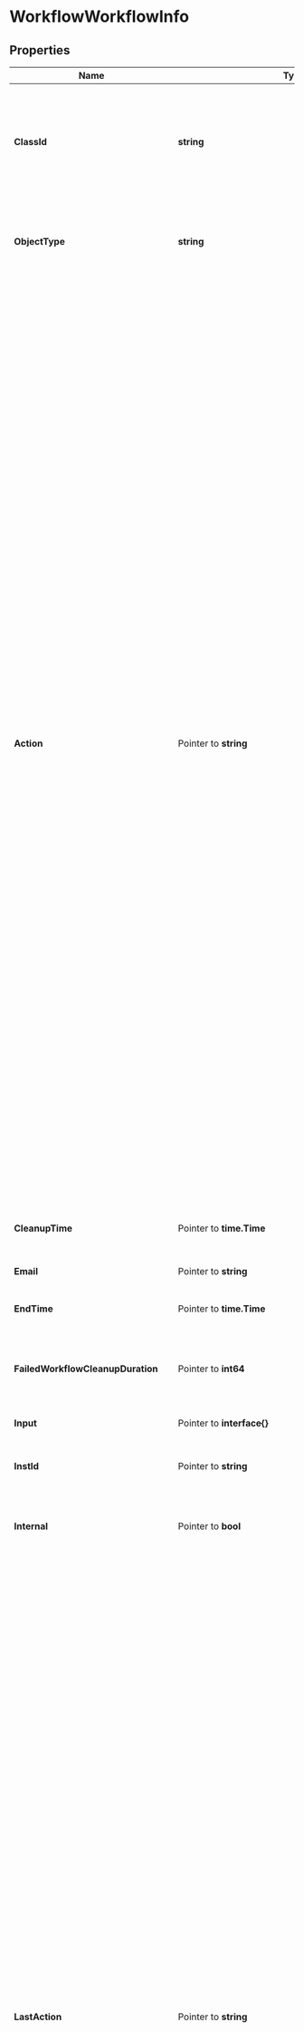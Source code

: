 # WorkflowWorkflowInfo

## Properties

Name | Type | Description | Notes
------------ | ------------- | ------------- | -------------
**ClassId** | **string** | The fully-qualified name of the instantiated, concrete type. This property is used as a discriminator to identify the type of the payload when marshaling and unmarshaling data. | [default to "workflow.WorkflowInfo"]
**ObjectType** | **string** | The fully-qualified name of the instantiated, concrete type. The value should be the same as the &#39;ClassId&#39; property. | [default to "workflow.WorkflowInfo"]
**Action** | Pointer to **string** | The action of the workflow such as start, cancel, retry, pause. * &#x60;None&#x60; - No action is set, this is the default value for action field. * &#x60;Create&#x60; - Create a new instance of the workflow but it does not start the execution of the workflow. Use the Start action to start execution of the workflow. * &#x60;Start&#x60; - Start a new execution of the workflow. * &#x60;Pause&#x60; - Pause the workflow, this can only be issued on workflows that are in running state. * &#x60;Resume&#x60; - Resume the workflow which was previously paused through pause action on the workflow. * &#x60;Retry&#x60; - Retry the workflow that has previously reached a final state and has the retryable property set to true. A running or waiting workflow cannot be retried. If the property retryFromTaskName is also passed along with this action, the workflow will be started from that specific task, otherwise the workflow will be restarted from the first task.  The task name in retryFromTaskName must be one of the tasks that completed or failed in the previous run. It is not possible to retry a workflow from a task which wasn&#39;t run in the previous iteration. * &#x60;RetryFailed&#x60; - Retry the workflow that has failed. A running or waiting workflow or a workflow that completed successfully cannot be retried. Only the tasks that failed in the previous run will be retried and the rest of workflow will be run. This action does not restart the workflow and also does not support retrying from a specific task. * &#x60;Cancel&#x60; - Cancel the workflow that is in running or waiting state. | [optional] [default to "None"]
**CleanupTime** | Pointer to **time.Time** | The time when the workflow info will be removed from database. | [optional] [readonly] 
**Email** | Pointer to **string** | The email address of the user who started this workflow. | [optional] [readonly] 
**EndTime** | Pointer to **time.Time** | The time when the workflow reached a final state. | [optional] [readonly] 
**FailedWorkflowCleanupDuration** | Pointer to **int64** | The duration in hours after which the workflow info for failed, terminated or timed out workflow will be removed from database. | [optional] [default to 2160]
**Input** | Pointer to **interface{}** | All the given inputs for the workflow. | [optional] 
**InstId** | Pointer to **string** | A workflow instance Id which is the unique identified for the workflow execution. | [optional] [readonly] 
**Internal** | Pointer to **bool** | Denotes if this workflow is internal and should be hidden from user view of running workflows. | [optional] 
**LastAction** | Pointer to **string** | The last action that was issued on the workflow is saved in this field. * &#x60;None&#x60; - No action is set, this is the default value for action field. * &#x60;Create&#x60; - Create a new instance of the workflow but it does not start the execution of the workflow. Use the Start action to start execution of the workflow. * &#x60;Start&#x60; - Start a new execution of the workflow. * &#x60;Pause&#x60; - Pause the workflow, this can only be issued on workflows that are in running state. * &#x60;Resume&#x60; - Resume the workflow which was previously paused through pause action on the workflow. * &#x60;Retry&#x60; - Retry the workflow that has previously reached a final state and has the retryable property set to true. A running or waiting workflow cannot be retried. If the property retryFromTaskName is also passed along with this action, the workflow will be started from that specific task, otherwise the workflow will be restarted from the first task.  The task name in retryFromTaskName must be one of the tasks that completed or failed in the previous run. It is not possible to retry a workflow from a task which wasn&#39;t run in the previous iteration. * &#x60;RetryFailed&#x60; - Retry the workflow that has failed. A running or waiting workflow or a workflow that completed successfully cannot be retried. Only the tasks that failed in the previous run will be retried and the rest of workflow will be run. This action does not restart the workflow and also does not support retrying from a specific task. * &#x60;Cancel&#x60; - Cancel the workflow that is in running or waiting state. | [optional] [readonly] [default to "None"]
**Message** | Pointer to [**[]WorkflowMessage**](WorkflowMessage.md) |  | [optional] 
**MetaVersion** | Pointer to **int64** | Version of the workflow metadata for which this workflow execution was started. | [optional] 
**Name** | Pointer to **string** | A name of the workflow execution instance. | [optional] 
**Output** | Pointer to **interface{}** | All the generated outputs for the workflow. | [optional] [readonly] 
**PauseReason** | Pointer to **string** | Denotes the reason workflow is in paused status. * &#x60;None&#x60; - Pause reason is none, which indicates there is no reason for the pause state. * &#x60;TaskWithWarning&#x60; - Pause reason indicates the workflow is in this state due to a task that has a status as completed with warnings. * &#x60;SystemMaintenance&#x60; - Pause reason indicates the workflow is in this state based on actions of system admin for maintenance. | [optional] [default to "None"]
**Progress** | Pointer to **float32** | This field indicates percentage of workflow task execution. | [optional] [readonly] 
**Properties** | Pointer to [**NullableWorkflowWorkflowInfoProperties**](workflow.WorkflowInfoProperties.md) |  | [optional] 
**RetryFromTaskName** | Pointer to **string** | This field is applicable when Retry action is issued for a workflow which is in &#39;final&#39; state. When this field is not specified, the workflow will be retried from the start i.e., the first task. When this field is specified then the workflow will be retried from the specified task. This field should specify the task name which is the unique name of the task within the workflow. The task name must be one of the tasks that completed or failed in the previous run. It is not possible to retry a workflow from a task which wasn&#39;t run in the previous iteration. | [optional] 
**Src** | Pointer to **string** | The source microservice name which is the owner for this workflow. | [optional] [readonly] 
**StartTime** | Pointer to **time.Time** | The time when the workflow was started for execution. | [optional] [readonly] 
**Status** | Pointer to **string** | A status of the workflow (RUNNING, WAITING, COMPLETED, TIME_OUT, FAILED). | [optional] [readonly] 
**SuccessWorkflowCleanupDuration** | Pointer to **int64** | The duration in hours after which the workflow info for successful workflow will be removed from database. | [optional] [default to 2160]
**TraceId** | Pointer to **string** | The trace id to keep track of workflow execution. | [optional] [readonly] 
**Type** | Pointer to **string** | A type of the workflow (serverconfig, ansible_monitoring). | [optional] [readonly] 
**UserActionRequired** | Pointer to **bool** | Property will be set when an user action is required on the workflow. This can be because the workflow is waiting for a wait task to be updated, workflow is paused or workflow launched by a configuration object has failed and needs to be retried in order to complete successfully. | [optional] [readonly] [default to false]
**UserId** | Pointer to **string** | The user identifier which indicates the user that started this workflow. | [optional] [readonly] 
**WaitReason** | Pointer to **string** | Denotes the reason workflow is in waiting status. * &#x60;None&#x60; - Wait reason is none, which indicates there is no reason for the waiting state. * &#x60;GatherTasks&#x60; - Wait reason is gathering tasks, which indicates the workflow is in this state in order to gather tasks. * &#x60;Duplicate&#x60; - Wait reason is duplicate, which indicates the workflow is a duplicate of current running workflow. * &#x60;RateLimit&#x60; - Wait reason is rate limit, which indicates the workflow is rate limited by account/instance level throttling threshold. * &#x60;WaitTask&#x60; - Wait reason when there are one or more wait tasks in the workflow which are yet to receive a task status update. * &#x60;PendingRetryFailed&#x60; - Wait reason when the workflow is pending a RetryFailed action. | [optional] [default to "None"]
**WorkflowCtx** | Pointer to [**NullableWorkflowWorkflowCtx**](workflow.WorkflowCtx.md) |  | [optional] 
**WorkflowMetaType** | Pointer to **string** | The type of workflow meta. Derived from the workflow meta that is used to launch this workflow instance. * &#x60;SystemDefined&#x60; - System defined workflow definition. * &#x60;UserDefined&#x60; - User defined workflow definition. * &#x60;Dynamic&#x60; - Dynamically defined workflow definition. | [optional] [default to "SystemDefined"]
**WorkflowTaskCount** | Pointer to **int64** | Total number of workflow tasks in this workflow. | [optional] [readonly] 
**WorkflowWorkerTaskCount** | Pointer to **int64** | Total number of worker tasks in this workflow. This count doesn&#39;t include the control tasks in the workflow. | [optional] [readonly] 
**Var0SwitchProfile** | Pointer to [**FabricSwitchProfileRelationship**](fabric.SwitchProfile.Relationship.md) |  | [optional] 
**Var1RollbackWorkflow** | Pointer to [**WorkflowRollbackWorkflowRelationship**](workflow.RollbackWorkflow.Relationship.md) |  | [optional] 
**Var2Profile** | Pointer to [**ChassisProfileRelationship**](chassis.Profile.Relationship.md) |  | [optional] 
**Var3ClusterProfile** | Pointer to [**HyperflexClusterProfileRelationship**](hyperflex.ClusterProfile.Relationship.md) |  | [optional] 
**Account** | Pointer to [**IamAccountRelationship**](iam.Account.Relationship.md) |  | [optional] 
**AssociatedObject** | Pointer to [**MoBaseMoRelationship**](mo.BaseMo.Relationship.md) |  | [optional] 
**Organization** | Pointer to [**OrganizationOrganizationRelationship**](organization.Organization.Relationship.md) |  | [optional] 
**ParentTaskInfo** | Pointer to [**WorkflowTaskInfoRelationship**](workflow.TaskInfo.Relationship.md) |  | [optional] 
**PendingDynamicWorkflowInfo** | Pointer to [**WorkflowPendingDynamicWorkflowInfoRelationship**](workflow.PendingDynamicWorkflowInfo.Relationship.md) |  | [optional] 
**Permission** | Pointer to [**IamPermissionRelationship**](iam.Permission.Relationship.md) |  | [optional] 
**TaskInfos** | Pointer to [**[]WorkflowTaskInfoRelationship**](WorkflowTaskInfoRelationship.md) | An array of relationships to workflowTaskInfo resources. | [optional] [readonly] 
**WorkflowDefinition** | Pointer to [**WorkflowWorkflowDefinitionRelationship**](workflow.WorkflowDefinition.Relationship.md) |  | [optional] 

## Methods

### NewWorkflowWorkflowInfo

`func NewWorkflowWorkflowInfo(classId string, objectType string, ) *WorkflowWorkflowInfo`

NewWorkflowWorkflowInfo instantiates a new WorkflowWorkflowInfo object
This constructor will assign default values to properties that have it defined,
and makes sure properties required by API are set, but the set of arguments
will change when the set of required properties is changed

### NewWorkflowWorkflowInfoWithDefaults

`func NewWorkflowWorkflowInfoWithDefaults() *WorkflowWorkflowInfo`

NewWorkflowWorkflowInfoWithDefaults instantiates a new WorkflowWorkflowInfo object
This constructor will only assign default values to properties that have it defined,
but it doesn't guarantee that properties required by API are set

### GetClassId

`func (o *WorkflowWorkflowInfo) GetClassId() string`

GetClassId returns the ClassId field if non-nil, zero value otherwise.

### GetClassIdOk

`func (o *WorkflowWorkflowInfo) GetClassIdOk() (*string, bool)`

GetClassIdOk returns a tuple with the ClassId field if it's non-nil, zero value otherwise
and a boolean to check if the value has been set.

### SetClassId

`func (o *WorkflowWorkflowInfo) SetClassId(v string)`

SetClassId sets ClassId field to given value.


### GetObjectType

`func (o *WorkflowWorkflowInfo) GetObjectType() string`

GetObjectType returns the ObjectType field if non-nil, zero value otherwise.

### GetObjectTypeOk

`func (o *WorkflowWorkflowInfo) GetObjectTypeOk() (*string, bool)`

GetObjectTypeOk returns a tuple with the ObjectType field if it's non-nil, zero value otherwise
and a boolean to check if the value has been set.

### SetObjectType

`func (o *WorkflowWorkflowInfo) SetObjectType(v string)`

SetObjectType sets ObjectType field to given value.


### GetAction

`func (o *WorkflowWorkflowInfo) GetAction() string`

GetAction returns the Action field if non-nil, zero value otherwise.

### GetActionOk

`func (o *WorkflowWorkflowInfo) GetActionOk() (*string, bool)`

GetActionOk returns a tuple with the Action field if it's non-nil, zero value otherwise
and a boolean to check if the value has been set.

### SetAction

`func (o *WorkflowWorkflowInfo) SetAction(v string)`

SetAction sets Action field to given value.

### HasAction

`func (o *WorkflowWorkflowInfo) HasAction() bool`

HasAction returns a boolean if a field has been set.

### GetCleanupTime

`func (o *WorkflowWorkflowInfo) GetCleanupTime() time.Time`

GetCleanupTime returns the CleanupTime field if non-nil, zero value otherwise.

### GetCleanupTimeOk

`func (o *WorkflowWorkflowInfo) GetCleanupTimeOk() (*time.Time, bool)`

GetCleanupTimeOk returns a tuple with the CleanupTime field if it's non-nil, zero value otherwise
and a boolean to check if the value has been set.

### SetCleanupTime

`func (o *WorkflowWorkflowInfo) SetCleanupTime(v time.Time)`

SetCleanupTime sets CleanupTime field to given value.

### HasCleanupTime

`func (o *WorkflowWorkflowInfo) HasCleanupTime() bool`

HasCleanupTime returns a boolean if a field has been set.

### GetEmail

`func (o *WorkflowWorkflowInfo) GetEmail() string`

GetEmail returns the Email field if non-nil, zero value otherwise.

### GetEmailOk

`func (o *WorkflowWorkflowInfo) GetEmailOk() (*string, bool)`

GetEmailOk returns a tuple with the Email field if it's non-nil, zero value otherwise
and a boolean to check if the value has been set.

### SetEmail

`func (o *WorkflowWorkflowInfo) SetEmail(v string)`

SetEmail sets Email field to given value.

### HasEmail

`func (o *WorkflowWorkflowInfo) HasEmail() bool`

HasEmail returns a boolean if a field has been set.

### GetEndTime

`func (o *WorkflowWorkflowInfo) GetEndTime() time.Time`

GetEndTime returns the EndTime field if non-nil, zero value otherwise.

### GetEndTimeOk

`func (o *WorkflowWorkflowInfo) GetEndTimeOk() (*time.Time, bool)`

GetEndTimeOk returns a tuple with the EndTime field if it's non-nil, zero value otherwise
and a boolean to check if the value has been set.

### SetEndTime

`func (o *WorkflowWorkflowInfo) SetEndTime(v time.Time)`

SetEndTime sets EndTime field to given value.

### HasEndTime

`func (o *WorkflowWorkflowInfo) HasEndTime() bool`

HasEndTime returns a boolean if a field has been set.

### GetFailedWorkflowCleanupDuration

`func (o *WorkflowWorkflowInfo) GetFailedWorkflowCleanupDuration() int64`

GetFailedWorkflowCleanupDuration returns the FailedWorkflowCleanupDuration field if non-nil, zero value otherwise.

### GetFailedWorkflowCleanupDurationOk

`func (o *WorkflowWorkflowInfo) GetFailedWorkflowCleanupDurationOk() (*int64, bool)`

GetFailedWorkflowCleanupDurationOk returns a tuple with the FailedWorkflowCleanupDuration field if it's non-nil, zero value otherwise
and a boolean to check if the value has been set.

### SetFailedWorkflowCleanupDuration

`func (o *WorkflowWorkflowInfo) SetFailedWorkflowCleanupDuration(v int64)`

SetFailedWorkflowCleanupDuration sets FailedWorkflowCleanupDuration field to given value.

### HasFailedWorkflowCleanupDuration

`func (o *WorkflowWorkflowInfo) HasFailedWorkflowCleanupDuration() bool`

HasFailedWorkflowCleanupDuration returns a boolean if a field has been set.

### GetInput

`func (o *WorkflowWorkflowInfo) GetInput() interface{}`

GetInput returns the Input field if non-nil, zero value otherwise.

### GetInputOk

`func (o *WorkflowWorkflowInfo) GetInputOk() (*interface{}, bool)`

GetInputOk returns a tuple with the Input field if it's non-nil, zero value otherwise
and a boolean to check if the value has been set.

### SetInput

`func (o *WorkflowWorkflowInfo) SetInput(v interface{})`

SetInput sets Input field to given value.

### HasInput

`func (o *WorkflowWorkflowInfo) HasInput() bool`

HasInput returns a boolean if a field has been set.

### SetInputNil

`func (o *WorkflowWorkflowInfo) SetInputNil(b bool)`

 SetInputNil sets the value for Input to be an explicit nil

### UnsetInput
`func (o *WorkflowWorkflowInfo) UnsetInput()`

UnsetInput ensures that no value is present for Input, not even an explicit nil
### GetInstId

`func (o *WorkflowWorkflowInfo) GetInstId() string`

GetInstId returns the InstId field if non-nil, zero value otherwise.

### GetInstIdOk

`func (o *WorkflowWorkflowInfo) GetInstIdOk() (*string, bool)`

GetInstIdOk returns a tuple with the InstId field if it's non-nil, zero value otherwise
and a boolean to check if the value has been set.

### SetInstId

`func (o *WorkflowWorkflowInfo) SetInstId(v string)`

SetInstId sets InstId field to given value.

### HasInstId

`func (o *WorkflowWorkflowInfo) HasInstId() bool`

HasInstId returns a boolean if a field has been set.

### GetInternal

`func (o *WorkflowWorkflowInfo) GetInternal() bool`

GetInternal returns the Internal field if non-nil, zero value otherwise.

### GetInternalOk

`func (o *WorkflowWorkflowInfo) GetInternalOk() (*bool, bool)`

GetInternalOk returns a tuple with the Internal field if it's non-nil, zero value otherwise
and a boolean to check if the value has been set.

### SetInternal

`func (o *WorkflowWorkflowInfo) SetInternal(v bool)`

SetInternal sets Internal field to given value.

### HasInternal

`func (o *WorkflowWorkflowInfo) HasInternal() bool`

HasInternal returns a boolean if a field has been set.

### GetLastAction

`func (o *WorkflowWorkflowInfo) GetLastAction() string`

GetLastAction returns the LastAction field if non-nil, zero value otherwise.

### GetLastActionOk

`func (o *WorkflowWorkflowInfo) GetLastActionOk() (*string, bool)`

GetLastActionOk returns a tuple with the LastAction field if it's non-nil, zero value otherwise
and a boolean to check if the value has been set.

### SetLastAction

`func (o *WorkflowWorkflowInfo) SetLastAction(v string)`

SetLastAction sets LastAction field to given value.

### HasLastAction

`func (o *WorkflowWorkflowInfo) HasLastAction() bool`

HasLastAction returns a boolean if a field has been set.

### GetMessage

`func (o *WorkflowWorkflowInfo) GetMessage() []WorkflowMessage`

GetMessage returns the Message field if non-nil, zero value otherwise.

### GetMessageOk

`func (o *WorkflowWorkflowInfo) GetMessageOk() (*[]WorkflowMessage, bool)`

GetMessageOk returns a tuple with the Message field if it's non-nil, zero value otherwise
and a boolean to check if the value has been set.

### SetMessage

`func (o *WorkflowWorkflowInfo) SetMessage(v []WorkflowMessage)`

SetMessage sets Message field to given value.

### HasMessage

`func (o *WorkflowWorkflowInfo) HasMessage() bool`

HasMessage returns a boolean if a field has been set.

### SetMessageNil

`func (o *WorkflowWorkflowInfo) SetMessageNil(b bool)`

 SetMessageNil sets the value for Message to be an explicit nil

### UnsetMessage
`func (o *WorkflowWorkflowInfo) UnsetMessage()`

UnsetMessage ensures that no value is present for Message, not even an explicit nil
### GetMetaVersion

`func (o *WorkflowWorkflowInfo) GetMetaVersion() int64`

GetMetaVersion returns the MetaVersion field if non-nil, zero value otherwise.

### GetMetaVersionOk

`func (o *WorkflowWorkflowInfo) GetMetaVersionOk() (*int64, bool)`

GetMetaVersionOk returns a tuple with the MetaVersion field if it's non-nil, zero value otherwise
and a boolean to check if the value has been set.

### SetMetaVersion

`func (o *WorkflowWorkflowInfo) SetMetaVersion(v int64)`

SetMetaVersion sets MetaVersion field to given value.

### HasMetaVersion

`func (o *WorkflowWorkflowInfo) HasMetaVersion() bool`

HasMetaVersion returns a boolean if a field has been set.

### GetName

`func (o *WorkflowWorkflowInfo) GetName() string`

GetName returns the Name field if non-nil, zero value otherwise.

### GetNameOk

`func (o *WorkflowWorkflowInfo) GetNameOk() (*string, bool)`

GetNameOk returns a tuple with the Name field if it's non-nil, zero value otherwise
and a boolean to check if the value has been set.

### SetName

`func (o *WorkflowWorkflowInfo) SetName(v string)`

SetName sets Name field to given value.

### HasName

`func (o *WorkflowWorkflowInfo) HasName() bool`

HasName returns a boolean if a field has been set.

### GetOutput

`func (o *WorkflowWorkflowInfo) GetOutput() interface{}`

GetOutput returns the Output field if non-nil, zero value otherwise.

### GetOutputOk

`func (o *WorkflowWorkflowInfo) GetOutputOk() (*interface{}, bool)`

GetOutputOk returns a tuple with the Output field if it's non-nil, zero value otherwise
and a boolean to check if the value has been set.

### SetOutput

`func (o *WorkflowWorkflowInfo) SetOutput(v interface{})`

SetOutput sets Output field to given value.

### HasOutput

`func (o *WorkflowWorkflowInfo) HasOutput() bool`

HasOutput returns a boolean if a field has been set.

### SetOutputNil

`func (o *WorkflowWorkflowInfo) SetOutputNil(b bool)`

 SetOutputNil sets the value for Output to be an explicit nil

### UnsetOutput
`func (o *WorkflowWorkflowInfo) UnsetOutput()`

UnsetOutput ensures that no value is present for Output, not even an explicit nil
### GetPauseReason

`func (o *WorkflowWorkflowInfo) GetPauseReason() string`

GetPauseReason returns the PauseReason field if non-nil, zero value otherwise.

### GetPauseReasonOk

`func (o *WorkflowWorkflowInfo) GetPauseReasonOk() (*string, bool)`

GetPauseReasonOk returns a tuple with the PauseReason field if it's non-nil, zero value otherwise
and a boolean to check if the value has been set.

### SetPauseReason

`func (o *WorkflowWorkflowInfo) SetPauseReason(v string)`

SetPauseReason sets PauseReason field to given value.

### HasPauseReason

`func (o *WorkflowWorkflowInfo) HasPauseReason() bool`

HasPauseReason returns a boolean if a field has been set.

### GetProgress

`func (o *WorkflowWorkflowInfo) GetProgress() float32`

GetProgress returns the Progress field if non-nil, zero value otherwise.

### GetProgressOk

`func (o *WorkflowWorkflowInfo) GetProgressOk() (*float32, bool)`

GetProgressOk returns a tuple with the Progress field if it's non-nil, zero value otherwise
and a boolean to check if the value has been set.

### SetProgress

`func (o *WorkflowWorkflowInfo) SetProgress(v float32)`

SetProgress sets Progress field to given value.

### HasProgress

`func (o *WorkflowWorkflowInfo) HasProgress() bool`

HasProgress returns a boolean if a field has been set.

### GetProperties

`func (o *WorkflowWorkflowInfo) GetProperties() WorkflowWorkflowInfoProperties`

GetProperties returns the Properties field if non-nil, zero value otherwise.

### GetPropertiesOk

`func (o *WorkflowWorkflowInfo) GetPropertiesOk() (*WorkflowWorkflowInfoProperties, bool)`

GetPropertiesOk returns a tuple with the Properties field if it's non-nil, zero value otherwise
and a boolean to check if the value has been set.

### SetProperties

`func (o *WorkflowWorkflowInfo) SetProperties(v WorkflowWorkflowInfoProperties)`

SetProperties sets Properties field to given value.

### HasProperties

`func (o *WorkflowWorkflowInfo) HasProperties() bool`

HasProperties returns a boolean if a field has been set.

### SetPropertiesNil

`func (o *WorkflowWorkflowInfo) SetPropertiesNil(b bool)`

 SetPropertiesNil sets the value for Properties to be an explicit nil

### UnsetProperties
`func (o *WorkflowWorkflowInfo) UnsetProperties()`

UnsetProperties ensures that no value is present for Properties, not even an explicit nil
### GetRetryFromTaskName

`func (o *WorkflowWorkflowInfo) GetRetryFromTaskName() string`

GetRetryFromTaskName returns the RetryFromTaskName field if non-nil, zero value otherwise.

### GetRetryFromTaskNameOk

`func (o *WorkflowWorkflowInfo) GetRetryFromTaskNameOk() (*string, bool)`

GetRetryFromTaskNameOk returns a tuple with the RetryFromTaskName field if it's non-nil, zero value otherwise
and a boolean to check if the value has been set.

### SetRetryFromTaskName

`func (o *WorkflowWorkflowInfo) SetRetryFromTaskName(v string)`

SetRetryFromTaskName sets RetryFromTaskName field to given value.

### HasRetryFromTaskName

`func (o *WorkflowWorkflowInfo) HasRetryFromTaskName() bool`

HasRetryFromTaskName returns a boolean if a field has been set.

### GetSrc

`func (o *WorkflowWorkflowInfo) GetSrc() string`

GetSrc returns the Src field if non-nil, zero value otherwise.

### GetSrcOk

`func (o *WorkflowWorkflowInfo) GetSrcOk() (*string, bool)`

GetSrcOk returns a tuple with the Src field if it's non-nil, zero value otherwise
and a boolean to check if the value has been set.

### SetSrc

`func (o *WorkflowWorkflowInfo) SetSrc(v string)`

SetSrc sets Src field to given value.

### HasSrc

`func (o *WorkflowWorkflowInfo) HasSrc() bool`

HasSrc returns a boolean if a field has been set.

### GetStartTime

`func (o *WorkflowWorkflowInfo) GetStartTime() time.Time`

GetStartTime returns the StartTime field if non-nil, zero value otherwise.

### GetStartTimeOk

`func (o *WorkflowWorkflowInfo) GetStartTimeOk() (*time.Time, bool)`

GetStartTimeOk returns a tuple with the StartTime field if it's non-nil, zero value otherwise
and a boolean to check if the value has been set.

### SetStartTime

`func (o *WorkflowWorkflowInfo) SetStartTime(v time.Time)`

SetStartTime sets StartTime field to given value.

### HasStartTime

`func (o *WorkflowWorkflowInfo) HasStartTime() bool`

HasStartTime returns a boolean if a field has been set.

### GetStatus

`func (o *WorkflowWorkflowInfo) GetStatus() string`

GetStatus returns the Status field if non-nil, zero value otherwise.

### GetStatusOk

`func (o *WorkflowWorkflowInfo) GetStatusOk() (*string, bool)`

GetStatusOk returns a tuple with the Status field if it's non-nil, zero value otherwise
and a boolean to check if the value has been set.

### SetStatus

`func (o *WorkflowWorkflowInfo) SetStatus(v string)`

SetStatus sets Status field to given value.

### HasStatus

`func (o *WorkflowWorkflowInfo) HasStatus() bool`

HasStatus returns a boolean if a field has been set.

### GetSuccessWorkflowCleanupDuration

`func (o *WorkflowWorkflowInfo) GetSuccessWorkflowCleanupDuration() int64`

GetSuccessWorkflowCleanupDuration returns the SuccessWorkflowCleanupDuration field if non-nil, zero value otherwise.

### GetSuccessWorkflowCleanupDurationOk

`func (o *WorkflowWorkflowInfo) GetSuccessWorkflowCleanupDurationOk() (*int64, bool)`

GetSuccessWorkflowCleanupDurationOk returns a tuple with the SuccessWorkflowCleanupDuration field if it's non-nil, zero value otherwise
and a boolean to check if the value has been set.

### SetSuccessWorkflowCleanupDuration

`func (o *WorkflowWorkflowInfo) SetSuccessWorkflowCleanupDuration(v int64)`

SetSuccessWorkflowCleanupDuration sets SuccessWorkflowCleanupDuration field to given value.

### HasSuccessWorkflowCleanupDuration

`func (o *WorkflowWorkflowInfo) HasSuccessWorkflowCleanupDuration() bool`

HasSuccessWorkflowCleanupDuration returns a boolean if a field has been set.

### GetTraceId

`func (o *WorkflowWorkflowInfo) GetTraceId() string`

GetTraceId returns the TraceId field if non-nil, zero value otherwise.

### GetTraceIdOk

`func (o *WorkflowWorkflowInfo) GetTraceIdOk() (*string, bool)`

GetTraceIdOk returns a tuple with the TraceId field if it's non-nil, zero value otherwise
and a boolean to check if the value has been set.

### SetTraceId

`func (o *WorkflowWorkflowInfo) SetTraceId(v string)`

SetTraceId sets TraceId field to given value.

### HasTraceId

`func (o *WorkflowWorkflowInfo) HasTraceId() bool`

HasTraceId returns a boolean if a field has been set.

### GetType

`func (o *WorkflowWorkflowInfo) GetType() string`

GetType returns the Type field if non-nil, zero value otherwise.

### GetTypeOk

`func (o *WorkflowWorkflowInfo) GetTypeOk() (*string, bool)`

GetTypeOk returns a tuple with the Type field if it's non-nil, zero value otherwise
and a boolean to check if the value has been set.

### SetType

`func (o *WorkflowWorkflowInfo) SetType(v string)`

SetType sets Type field to given value.

### HasType

`func (o *WorkflowWorkflowInfo) HasType() bool`

HasType returns a boolean if a field has been set.

### GetUserActionRequired

`func (o *WorkflowWorkflowInfo) GetUserActionRequired() bool`

GetUserActionRequired returns the UserActionRequired field if non-nil, zero value otherwise.

### GetUserActionRequiredOk

`func (o *WorkflowWorkflowInfo) GetUserActionRequiredOk() (*bool, bool)`

GetUserActionRequiredOk returns a tuple with the UserActionRequired field if it's non-nil, zero value otherwise
and a boolean to check if the value has been set.

### SetUserActionRequired

`func (o *WorkflowWorkflowInfo) SetUserActionRequired(v bool)`

SetUserActionRequired sets UserActionRequired field to given value.

### HasUserActionRequired

`func (o *WorkflowWorkflowInfo) HasUserActionRequired() bool`

HasUserActionRequired returns a boolean if a field has been set.

### GetUserId

`func (o *WorkflowWorkflowInfo) GetUserId() string`

GetUserId returns the UserId field if non-nil, zero value otherwise.

### GetUserIdOk

`func (o *WorkflowWorkflowInfo) GetUserIdOk() (*string, bool)`

GetUserIdOk returns a tuple with the UserId field if it's non-nil, zero value otherwise
and a boolean to check if the value has been set.

### SetUserId

`func (o *WorkflowWorkflowInfo) SetUserId(v string)`

SetUserId sets UserId field to given value.

### HasUserId

`func (o *WorkflowWorkflowInfo) HasUserId() bool`

HasUserId returns a boolean if a field has been set.

### GetWaitReason

`func (o *WorkflowWorkflowInfo) GetWaitReason() string`

GetWaitReason returns the WaitReason field if non-nil, zero value otherwise.

### GetWaitReasonOk

`func (o *WorkflowWorkflowInfo) GetWaitReasonOk() (*string, bool)`

GetWaitReasonOk returns a tuple with the WaitReason field if it's non-nil, zero value otherwise
and a boolean to check if the value has been set.

### SetWaitReason

`func (o *WorkflowWorkflowInfo) SetWaitReason(v string)`

SetWaitReason sets WaitReason field to given value.

### HasWaitReason

`func (o *WorkflowWorkflowInfo) HasWaitReason() bool`

HasWaitReason returns a boolean if a field has been set.

### GetWorkflowCtx

`func (o *WorkflowWorkflowInfo) GetWorkflowCtx() WorkflowWorkflowCtx`

GetWorkflowCtx returns the WorkflowCtx field if non-nil, zero value otherwise.

### GetWorkflowCtxOk

`func (o *WorkflowWorkflowInfo) GetWorkflowCtxOk() (*WorkflowWorkflowCtx, bool)`

GetWorkflowCtxOk returns a tuple with the WorkflowCtx field if it's non-nil, zero value otherwise
and a boolean to check if the value has been set.

### SetWorkflowCtx

`func (o *WorkflowWorkflowInfo) SetWorkflowCtx(v WorkflowWorkflowCtx)`

SetWorkflowCtx sets WorkflowCtx field to given value.

### HasWorkflowCtx

`func (o *WorkflowWorkflowInfo) HasWorkflowCtx() bool`

HasWorkflowCtx returns a boolean if a field has been set.

### SetWorkflowCtxNil

`func (o *WorkflowWorkflowInfo) SetWorkflowCtxNil(b bool)`

 SetWorkflowCtxNil sets the value for WorkflowCtx to be an explicit nil

### UnsetWorkflowCtx
`func (o *WorkflowWorkflowInfo) UnsetWorkflowCtx()`

UnsetWorkflowCtx ensures that no value is present for WorkflowCtx, not even an explicit nil
### GetWorkflowMetaType

`func (o *WorkflowWorkflowInfo) GetWorkflowMetaType() string`

GetWorkflowMetaType returns the WorkflowMetaType field if non-nil, zero value otherwise.

### GetWorkflowMetaTypeOk

`func (o *WorkflowWorkflowInfo) GetWorkflowMetaTypeOk() (*string, bool)`

GetWorkflowMetaTypeOk returns a tuple with the WorkflowMetaType field if it's non-nil, zero value otherwise
and a boolean to check if the value has been set.

### SetWorkflowMetaType

`func (o *WorkflowWorkflowInfo) SetWorkflowMetaType(v string)`

SetWorkflowMetaType sets WorkflowMetaType field to given value.

### HasWorkflowMetaType

`func (o *WorkflowWorkflowInfo) HasWorkflowMetaType() bool`

HasWorkflowMetaType returns a boolean if a field has been set.

### GetWorkflowTaskCount

`func (o *WorkflowWorkflowInfo) GetWorkflowTaskCount() int64`

GetWorkflowTaskCount returns the WorkflowTaskCount field if non-nil, zero value otherwise.

### GetWorkflowTaskCountOk

`func (o *WorkflowWorkflowInfo) GetWorkflowTaskCountOk() (*int64, bool)`

GetWorkflowTaskCountOk returns a tuple with the WorkflowTaskCount field if it's non-nil, zero value otherwise
and a boolean to check if the value has been set.

### SetWorkflowTaskCount

`func (o *WorkflowWorkflowInfo) SetWorkflowTaskCount(v int64)`

SetWorkflowTaskCount sets WorkflowTaskCount field to given value.

### HasWorkflowTaskCount

`func (o *WorkflowWorkflowInfo) HasWorkflowTaskCount() bool`

HasWorkflowTaskCount returns a boolean if a field has been set.

### GetWorkflowWorkerTaskCount

`func (o *WorkflowWorkflowInfo) GetWorkflowWorkerTaskCount() int64`

GetWorkflowWorkerTaskCount returns the WorkflowWorkerTaskCount field if non-nil, zero value otherwise.

### GetWorkflowWorkerTaskCountOk

`func (o *WorkflowWorkflowInfo) GetWorkflowWorkerTaskCountOk() (*int64, bool)`

GetWorkflowWorkerTaskCountOk returns a tuple with the WorkflowWorkerTaskCount field if it's non-nil, zero value otherwise
and a boolean to check if the value has been set.

### SetWorkflowWorkerTaskCount

`func (o *WorkflowWorkflowInfo) SetWorkflowWorkerTaskCount(v int64)`

SetWorkflowWorkerTaskCount sets WorkflowWorkerTaskCount field to given value.

### HasWorkflowWorkerTaskCount

`func (o *WorkflowWorkflowInfo) HasWorkflowWorkerTaskCount() bool`

HasWorkflowWorkerTaskCount returns a boolean if a field has been set.

### GetVar0SwitchProfile

`func (o *WorkflowWorkflowInfo) GetVar0SwitchProfile() FabricSwitchProfileRelationship`

GetVar0SwitchProfile returns the Var0SwitchProfile field if non-nil, zero value otherwise.

### GetVar0SwitchProfileOk

`func (o *WorkflowWorkflowInfo) GetVar0SwitchProfileOk() (*FabricSwitchProfileRelationship, bool)`

GetVar0SwitchProfileOk returns a tuple with the Var0SwitchProfile field if it's non-nil, zero value otherwise
and a boolean to check if the value has been set.

### SetVar0SwitchProfile

`func (o *WorkflowWorkflowInfo) SetVar0SwitchProfile(v FabricSwitchProfileRelationship)`

SetVar0SwitchProfile sets Var0SwitchProfile field to given value.

### HasVar0SwitchProfile

`func (o *WorkflowWorkflowInfo) HasVar0SwitchProfile() bool`

HasVar0SwitchProfile returns a boolean if a field has been set.

### GetVar1RollbackWorkflow

`func (o *WorkflowWorkflowInfo) GetVar1RollbackWorkflow() WorkflowRollbackWorkflowRelationship`

GetVar1RollbackWorkflow returns the Var1RollbackWorkflow field if non-nil, zero value otherwise.

### GetVar1RollbackWorkflowOk

`func (o *WorkflowWorkflowInfo) GetVar1RollbackWorkflowOk() (*WorkflowRollbackWorkflowRelationship, bool)`

GetVar1RollbackWorkflowOk returns a tuple with the Var1RollbackWorkflow field if it's non-nil, zero value otherwise
and a boolean to check if the value has been set.

### SetVar1RollbackWorkflow

`func (o *WorkflowWorkflowInfo) SetVar1RollbackWorkflow(v WorkflowRollbackWorkflowRelationship)`

SetVar1RollbackWorkflow sets Var1RollbackWorkflow field to given value.

### HasVar1RollbackWorkflow

`func (o *WorkflowWorkflowInfo) HasVar1RollbackWorkflow() bool`

HasVar1RollbackWorkflow returns a boolean if a field has been set.

### GetVar2Profile

`func (o *WorkflowWorkflowInfo) GetVar2Profile() ChassisProfileRelationship`

GetVar2Profile returns the Var2Profile field if non-nil, zero value otherwise.

### GetVar2ProfileOk

`func (o *WorkflowWorkflowInfo) GetVar2ProfileOk() (*ChassisProfileRelationship, bool)`

GetVar2ProfileOk returns a tuple with the Var2Profile field if it's non-nil, zero value otherwise
and a boolean to check if the value has been set.

### SetVar2Profile

`func (o *WorkflowWorkflowInfo) SetVar2Profile(v ChassisProfileRelationship)`

SetVar2Profile sets Var2Profile field to given value.

### HasVar2Profile

`func (o *WorkflowWorkflowInfo) HasVar2Profile() bool`

HasVar2Profile returns a boolean if a field has been set.

### GetVar3ClusterProfile

`func (o *WorkflowWorkflowInfo) GetVar3ClusterProfile() HyperflexClusterProfileRelationship`

GetVar3ClusterProfile returns the Var3ClusterProfile field if non-nil, zero value otherwise.

### GetVar3ClusterProfileOk

`func (o *WorkflowWorkflowInfo) GetVar3ClusterProfileOk() (*HyperflexClusterProfileRelationship, bool)`

GetVar3ClusterProfileOk returns a tuple with the Var3ClusterProfile field if it's non-nil, zero value otherwise
and a boolean to check if the value has been set.

### SetVar3ClusterProfile

`func (o *WorkflowWorkflowInfo) SetVar3ClusterProfile(v HyperflexClusterProfileRelationship)`

SetVar3ClusterProfile sets Var3ClusterProfile field to given value.

### HasVar3ClusterProfile

`func (o *WorkflowWorkflowInfo) HasVar3ClusterProfile() bool`

HasVar3ClusterProfile returns a boolean if a field has been set.

### GetAccount

`func (o *WorkflowWorkflowInfo) GetAccount() IamAccountRelationship`

GetAccount returns the Account field if non-nil, zero value otherwise.

### GetAccountOk

`func (o *WorkflowWorkflowInfo) GetAccountOk() (*IamAccountRelationship, bool)`

GetAccountOk returns a tuple with the Account field if it's non-nil, zero value otherwise
and a boolean to check if the value has been set.

### SetAccount

`func (o *WorkflowWorkflowInfo) SetAccount(v IamAccountRelationship)`

SetAccount sets Account field to given value.

### HasAccount

`func (o *WorkflowWorkflowInfo) HasAccount() bool`

HasAccount returns a boolean if a field has been set.

### GetAssociatedObject

`func (o *WorkflowWorkflowInfo) GetAssociatedObject() MoBaseMoRelationship`

GetAssociatedObject returns the AssociatedObject field if non-nil, zero value otherwise.

### GetAssociatedObjectOk

`func (o *WorkflowWorkflowInfo) GetAssociatedObjectOk() (*MoBaseMoRelationship, bool)`

GetAssociatedObjectOk returns a tuple with the AssociatedObject field if it's non-nil, zero value otherwise
and a boolean to check if the value has been set.

### SetAssociatedObject

`func (o *WorkflowWorkflowInfo) SetAssociatedObject(v MoBaseMoRelationship)`

SetAssociatedObject sets AssociatedObject field to given value.

### HasAssociatedObject

`func (o *WorkflowWorkflowInfo) HasAssociatedObject() bool`

HasAssociatedObject returns a boolean if a field has been set.

### GetOrganization

`func (o *WorkflowWorkflowInfo) GetOrganization() OrganizationOrganizationRelationship`

GetOrganization returns the Organization field if non-nil, zero value otherwise.

### GetOrganizationOk

`func (o *WorkflowWorkflowInfo) GetOrganizationOk() (*OrganizationOrganizationRelationship, bool)`

GetOrganizationOk returns a tuple with the Organization field if it's non-nil, zero value otherwise
and a boolean to check if the value has been set.

### SetOrganization

`func (o *WorkflowWorkflowInfo) SetOrganization(v OrganizationOrganizationRelationship)`

SetOrganization sets Organization field to given value.

### HasOrganization

`func (o *WorkflowWorkflowInfo) HasOrganization() bool`

HasOrganization returns a boolean if a field has been set.

### GetParentTaskInfo

`func (o *WorkflowWorkflowInfo) GetParentTaskInfo() WorkflowTaskInfoRelationship`

GetParentTaskInfo returns the ParentTaskInfo field if non-nil, zero value otherwise.

### GetParentTaskInfoOk

`func (o *WorkflowWorkflowInfo) GetParentTaskInfoOk() (*WorkflowTaskInfoRelationship, bool)`

GetParentTaskInfoOk returns a tuple with the ParentTaskInfo field if it's non-nil, zero value otherwise
and a boolean to check if the value has been set.

### SetParentTaskInfo

`func (o *WorkflowWorkflowInfo) SetParentTaskInfo(v WorkflowTaskInfoRelationship)`

SetParentTaskInfo sets ParentTaskInfo field to given value.

### HasParentTaskInfo

`func (o *WorkflowWorkflowInfo) HasParentTaskInfo() bool`

HasParentTaskInfo returns a boolean if a field has been set.

### GetPendingDynamicWorkflowInfo

`func (o *WorkflowWorkflowInfo) GetPendingDynamicWorkflowInfo() WorkflowPendingDynamicWorkflowInfoRelationship`

GetPendingDynamicWorkflowInfo returns the PendingDynamicWorkflowInfo field if non-nil, zero value otherwise.

### GetPendingDynamicWorkflowInfoOk

`func (o *WorkflowWorkflowInfo) GetPendingDynamicWorkflowInfoOk() (*WorkflowPendingDynamicWorkflowInfoRelationship, bool)`

GetPendingDynamicWorkflowInfoOk returns a tuple with the PendingDynamicWorkflowInfo field if it's non-nil, zero value otherwise
and a boolean to check if the value has been set.

### SetPendingDynamicWorkflowInfo

`func (o *WorkflowWorkflowInfo) SetPendingDynamicWorkflowInfo(v WorkflowPendingDynamicWorkflowInfoRelationship)`

SetPendingDynamicWorkflowInfo sets PendingDynamicWorkflowInfo field to given value.

### HasPendingDynamicWorkflowInfo

`func (o *WorkflowWorkflowInfo) HasPendingDynamicWorkflowInfo() bool`

HasPendingDynamicWorkflowInfo returns a boolean if a field has been set.

### GetPermission

`func (o *WorkflowWorkflowInfo) GetPermission() IamPermissionRelationship`

GetPermission returns the Permission field if non-nil, zero value otherwise.

### GetPermissionOk

`func (o *WorkflowWorkflowInfo) GetPermissionOk() (*IamPermissionRelationship, bool)`

GetPermissionOk returns a tuple with the Permission field if it's non-nil, zero value otherwise
and a boolean to check if the value has been set.

### SetPermission

`func (o *WorkflowWorkflowInfo) SetPermission(v IamPermissionRelationship)`

SetPermission sets Permission field to given value.

### HasPermission

`func (o *WorkflowWorkflowInfo) HasPermission() bool`

HasPermission returns a boolean if a field has been set.

### GetTaskInfos

`func (o *WorkflowWorkflowInfo) GetTaskInfos() []WorkflowTaskInfoRelationship`

GetTaskInfos returns the TaskInfos field if non-nil, zero value otherwise.

### GetTaskInfosOk

`func (o *WorkflowWorkflowInfo) GetTaskInfosOk() (*[]WorkflowTaskInfoRelationship, bool)`

GetTaskInfosOk returns a tuple with the TaskInfos field if it's non-nil, zero value otherwise
and a boolean to check if the value has been set.

### SetTaskInfos

`func (o *WorkflowWorkflowInfo) SetTaskInfos(v []WorkflowTaskInfoRelationship)`

SetTaskInfos sets TaskInfos field to given value.

### HasTaskInfos

`func (o *WorkflowWorkflowInfo) HasTaskInfos() bool`

HasTaskInfos returns a boolean if a field has been set.

### SetTaskInfosNil

`func (o *WorkflowWorkflowInfo) SetTaskInfosNil(b bool)`

 SetTaskInfosNil sets the value for TaskInfos to be an explicit nil

### UnsetTaskInfos
`func (o *WorkflowWorkflowInfo) UnsetTaskInfos()`

UnsetTaskInfos ensures that no value is present for TaskInfos, not even an explicit nil
### GetWorkflowDefinition

`func (o *WorkflowWorkflowInfo) GetWorkflowDefinition() WorkflowWorkflowDefinitionRelationship`

GetWorkflowDefinition returns the WorkflowDefinition field if non-nil, zero value otherwise.

### GetWorkflowDefinitionOk

`func (o *WorkflowWorkflowInfo) GetWorkflowDefinitionOk() (*WorkflowWorkflowDefinitionRelationship, bool)`

GetWorkflowDefinitionOk returns a tuple with the WorkflowDefinition field if it's non-nil, zero value otherwise
and a boolean to check if the value has been set.

### SetWorkflowDefinition

`func (o *WorkflowWorkflowInfo) SetWorkflowDefinition(v WorkflowWorkflowDefinitionRelationship)`

SetWorkflowDefinition sets WorkflowDefinition field to given value.

### HasWorkflowDefinition

`func (o *WorkflowWorkflowInfo) HasWorkflowDefinition() bool`

HasWorkflowDefinition returns a boolean if a field has been set.


[[Back to Model list]](../README.md#documentation-for-models) [[Back to API list]](../README.md#documentation-for-api-endpoints) [[Back to README]](../README.md)


